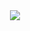 <div align = "center">
    <a href = "https://hub.docker.com/repository/docker/zerohertzkr/streamlit-quant/general">
        <img src="https://img.shields.io/docker/v/zerohertzkr/streamlit-quant?style=for-the-badge&logo=Docker&label=zerohertzkr/streamlit-quant&labelColor=800a0a"/>
    </a>
</div>
